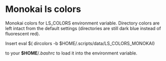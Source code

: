 # Monokai ls colors #

Monokai colors for LS_COLORS environment variable. Directory colors are left intact from the default settings (directories are still dark blue instead of fluorescent red).

Insert
	eval $( dircolors -b $HOME/.scripts/data/LS_COLORS_MONOKAI)

to your **$HOME**/*.bashrc* to load it into the environment variable.

